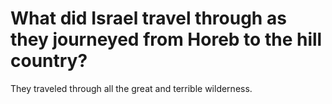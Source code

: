 # What did Israel travel through as they journeyed from Horeb to the hill country?

They traveled through all the great and terrible wilderness.
